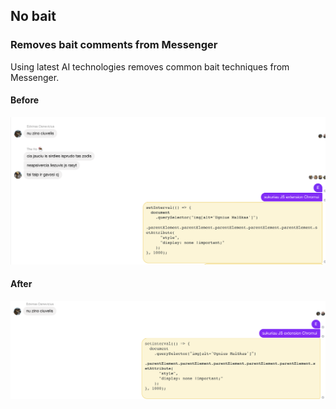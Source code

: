 ## No bait

### Removes bait comments from Messenger

Using latest AI technologies removes common bait techniques from Messenger.

#### Before

![Before](./before.png)

#### After

![After](./after.png)
